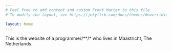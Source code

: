 ```yaml
---
# Feel free to add content and custom Front Matter to this file.
# To modify the layout, see https://jekyllrb.com/docs/themes/#overriding-theme-defaults

layout: home
---
```

This is the website of a programmer/\*\*/\* who lives in Maastricht, The Netherlands.
